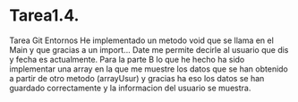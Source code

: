 # Tarea1.4.
Tarea Git Entornos
He implementado un metodo void que se llama en el Main y que gracias a un import... Date me permite decirle al usuario que dis y fecha es actualmente.
Para la parte B lo que he hecho ha sido implementar una array en la que me muestre los datos que se han obtenido a partir de otro metodo (arrayUsur) y gracias ha eso los datos se han guardado correctamente y la informacion del usuario se muestra.

